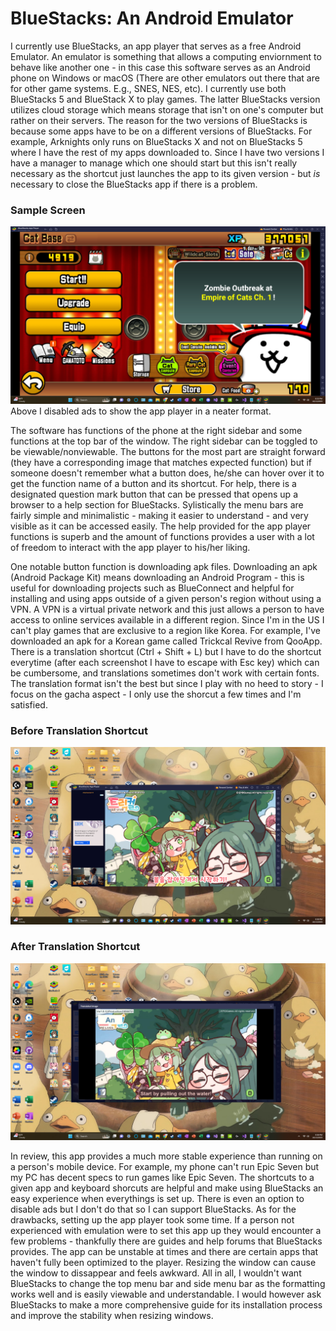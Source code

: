 # BlueStacks: An Android Emulator 

I currently use BlueStacks, an app player that serves as a free Android Emulator. An emulator is something that allows a computing enviornment to behave like another one - in this case this software serves as an Android phone on Windows or macOS (There are other emulators out there that are for other game systems. E.g., SNES, NES, etc). I currently use both BlueStacks 5 and BlueStack X to play games. The latter BlueStacks version utilizes cloud storage which means storage that isn't on one's computer but rather on their servers. The reason for the two versions of BlueStacks is because some apps have to be on a different versions of BlueStacks. For example, Arknights only runs on BlueStacks X and not on BlueStacks 5 where I have the rest of my apps downloaded to. Since I have two versions I have a manager to manage which one should start but this isn't really necessary as the shortcut just launches the app to its given version - but *is* necessary to close the BlueStacks app if there is a problem. 

### Sample Screen
![Sample Game Screen](/assets/samplegamescreen.png)
Above I disabled ads to show the app player in a neater format. 

The software has functions of the phone at the right sidebar and some functions at the top bar of the window. The right sidebar can be toggled to be viewable/nonviewable. The buttons for the most part are straight forward (they have a corresponding image that matches expected function) but if someone doesn't remember what a button does, he/she can hover over it to get the function name of a button and its shortcut. For help, there is a designated question mark button that can be pressed that opens up a browser to a help section for BlueStacks. Sylistically the menu bars are fairly simple and minimalistic - making it easier to understand - and very visible as it can be accessed easily. The help provided for the app player functions is superb and the amount of functions provides a user with a lot of freedom to interact with the app player to his/her liking.

One notable button function is downloading apk files. Downloading an apk (Android Package Kit) means downloading an Android Program - this is useful for downloading projects such as BlueConnect and helpful for installing and using apps outside of a given person's region without using a VPN. A VPN is a virtual private network and this just allows a person to have access to online services available in a different region. Since I'm in the US I can't play games that are exclusive to a region like Korea. For example, I've downloaded an apk for a Korean game called Trickcal Revive from QooApp. There is a translation shortcut (Ctrl + Shift + L) but I have to do the shortcut everytime (after each screenshot I have to escape with Esc key) which can be cumbersome, and translations sometimes don't work with certain fonts. The translation format isn't the best but since I play with no heed to story - I focus on the gacha aspect - I only use the shorcut a few times and I'm satisfied.

### Before Translation Shortcut
![Before Translation](/assets/beforetranslation.png)

### After Translation Shortcut
![After Translation](/assets/aftertranslation.png)

In review, this app provides a much more stable experience than running on a person's mobile device. For example, my phone can't run Epic Seven but my PC has decent specs to run games like Epic Seven. The shortcuts to a given app and keyboard shorcuts are helpful and make using BlueStacks an easy experience when everythings is set up. There is even an option to disable ads but I don't do that so I can support BlueStacks. As for the drawbacks, setting up the app player took some time. If a person not experienced with emulation were to set this app up they would encounter a few problems - thankfully there are guides and help forums that BlueStacks provides. The app can be unstable at times and there are certain apps that haven't fully been optimized to the player. Resizing the window can cause the window to dissappear and feels awkward. All in all, I wouldn't want BlueStacks to change the top menu bar and side menu bar as the formatting works well and is easily viewable and understandable. I would however ask BlueStacks to make a more comprehensive guide for its installation process and improve the stability when resizing windows. 

